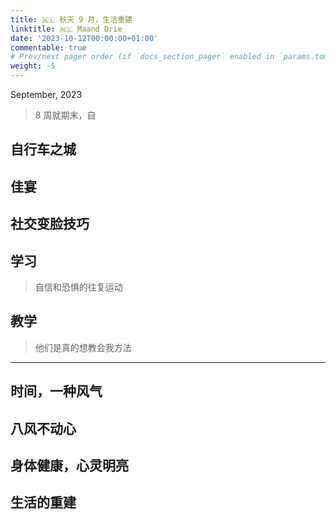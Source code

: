```yaml
---
title: 🇳🇱 秋天 9 月，生活重建
linktitle: 🇳🇱 Maand Drie
date: '2023-10-12T00:00:00+01:00'
commentable: true
# Prev/next pager order (if `docs_section_pager` enabled in `params.toml`)
weight: -5
---
```


September, 2023

> 8 周就期末，自

## 自行车之城

## 佳宴

## 社交变脸技巧

## 学习

> 自信和恐惧的往复运动

## 教学

> 他们是真的想教会我方法

---

## 时间，一种风气

## 八风不动心

## 身体健康，心灵明亮

## 生活的重建